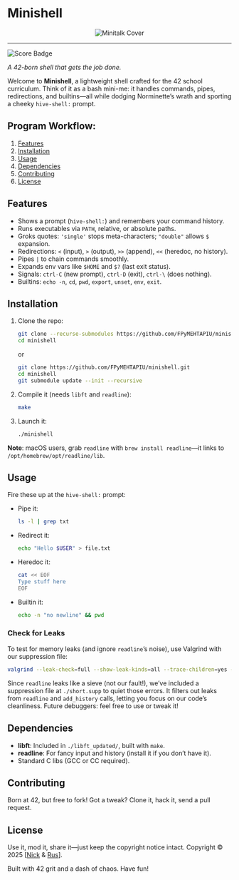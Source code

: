 # Minishell
<p align="center">
  <img src="https://raw.githubusercontent.com/ayogun/42-project-badges/refs/heads/main/covers/cover-minishell.png" alt="Minitalk Cover">
</p>

---

<img src="https://img.shields.io/badge/Score-100%2F100-brightgreen" alt="Score Badge">

*A 42-born shell that gets the job done.*

Welcome to **Minishell**, a lightweight shell crafted for the 42 school curriculum. Think of it as a bash mini-me: it handles commands, pipes, redirections, and builtins—all while dodging Norminette’s wrath and sporting a cheeky `hive-shell:` prompt.

## Program Workflow:
<ol>
  <li><a href="#Features">Features</a></li>
  <li><a href="#Installation">Installation</a></li>
  <li><a href="#Usage">Usage</a></li>
  <li><a href="#Dependencies">Dependencies</a></li>
  <li><a href="#Contributing">Contributing</a></li>
  <li><a href="#License">License</a></li>
</ol>

## <h2 id="Features">Features</h2>
- Shows a prompt (`hive-shell:`) and remembers your command history.
- Runs executables via `PATH`, relative, or absolute paths.
- Groks quotes: `'single'` stops meta-characters; `"double"` allows `$` expansion.
- Redirections: `<` (input), `>` (output), `>>` (append), `<<` (heredoc, no history).
- Pipes `|` to chain commands smoothly.
- Expands env vars like `$HOME` and `$?` (last exit status).
- Signals: `ctrl-C` (new prompt), `ctrl-D` (exit), `ctrl-\` (does nothing).
- Builtins: `echo -n`, `cd`, `pwd`, `export`, `unset`, `env`, `exit`.

## <h2 id="Installation">Installation</h2>
1. Clone the repo:
   ```bash
   git clone --recurse-submodules https://github.com/FPyMEHTAPIU/minishell.git
   cd minishell
   ```
   or
   ```bash
   git clone https://github.com/FPyMEHTAPIU/minishell.git
   cd minishell
   git submodule update --init --recursive
   ```
3. Compile it (needs `libft` and `readline`):
   ```bash
   make
   ```
4. Launch it:
   ```bash
   ./minishell
   ```

**Note**: macOS users, grab `readline` with `brew install readline`—it links to `/opt/homebrew/opt/readline/lib`.

## <h2 id="Usage">Usage</h2>
Fire these up at the `hive-shell:` prompt:

- Pipe it:
  ```bash
  ls -l | grep txt
  ```
- Redirect it:
  ```bash
  echo "Hello $USER" > file.txt
  ```
- Heredoc it:
  ```bash
  cat << EOF
  Type stuff here
  EOF
  ```
- Builtin it:
  ```bash
  echo -n "no newline" && pwd
  ```

### Check for Leaks
To test for memory leaks (and ignore `readline`’s noise), use Valgrind with our suppression file:
  ```bash
  valgrind --leak-check=full --show-leak-kinds=all --trace-children=yes --track-fds=yes --suppressions=./short.supp ./minishell
  ```

Since `readline` leaks like a sieve (not our fault!), we’ve included a suppression file at `./short.supp` to quiet those errors. It filters out leaks from `readline` and `add_history` calls, letting you focus on our code’s cleanliness. Future debuggers: feel free to use or tweak it!

## <h2 id="Dependencies">Dependencies</h2>
- **libft**: Included in `./libft_updated/`, built with `make`.
- **readline**: For fancy input and history (install it if you don’t have it).
- Standard C libs (GCC or CC required).

## <h2 id="Contributing">Contributing</h2>
Born at 42, but free to fork! Got a tweak? Clone it, hack it, send a pull request.

## <h2 id="License">License</h2>
Use it, mod it, share it—just keep the copyright notice intact.
Copyright © 2025 [[Nick](https://github.com/FPyMEHTAPIU) & [Rus](https://github.com/lnemenl)].


Built with 42 grit and a dash of chaos. Have fun!
